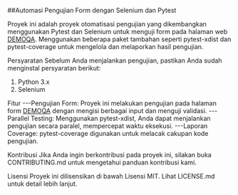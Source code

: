 ##Automasi Pengujian Form dengan Selenium dan Pytest

Proyek ini adalah proyek otomatisasi pengujian yang dikembangkan menggunakan Pytest dan Selenium untuk menguji form pada halaman web [DEMOQA](https://demoqa.com/automation-practice-form. "Kunjungi DEMOQA"). Menggunakan beberapa paket tambahan seperti pytest-xdist dan pytest-coverage untuk mengelola dan melaporkan hasil pengujian.

Persyaratan
Sebelum Anda menjalankan pengujian, pastikan Anda sudah menginstal persyaratan berikut:

1. Python 3.x
2. Selenium

   
Fitur
---Pengujian Form: Proyek ini melakukan pengujian pada halaman form [DEMOQA](https://demoqa.com/automation-practice-form. "Kunjungi DEMOQA") dengan mengisi berbagai input dan menguji validasi.
---Parallel Testing: Menggunakan pytest-xdist, Anda dapat menjalankan pengujian secara paralel, mempercepat waktu eksekusi.
---Laporan Coverage: pytest-coverage digunakan untuk melacak cakupan kode pengujian.

Kontribusi
Jika Anda ingin berkontribusi pada proyek ini, silakan buka CONTRIBUTING.md untuk mengetahui panduan kontribusi kami.

Lisensi
Proyek ini dilisensikan di bawah Lisensi MIT. Lihat LICENSE.md untuk detail lebih lanjut.
